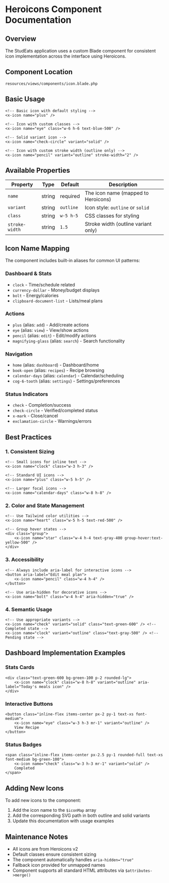 # Heroicons Component Documentation

## Overview
The StudEats application uses a custom Blade component for consistent icon implementation across the interface using Heroicons.

## Component Location
`resources/views/components/icon.blade.php`

## Basic Usage

```blade
<!-- Basic icon with default styling -->
<x-icon name="plus" />

<!-- Icon with custom classes -->
<x-icon name="eye" class="w-6 h-6 text-blue-500" />

<!-- Solid variant icon -->
<x-icon name="check-circle" variant="solid" />

<!-- Icon with custom stroke width (outline only) -->
<x-icon name="pencil" variant="outline" stroke-width="2" />
```

## Available Properties

| Property | Type | Default | Description |
|----------|------|---------|-------------|
| `name` | string | required | The icon name (mapped to Heroicons) |
| `variant` | string | `outline` | Icon style: `outline` or `solid` |
| `class` | string | `w-5 h-5` | CSS classes for styling |
| `stroke-width` | string | `1.5` | Stroke width (outline variant only) |

## Icon Name Mapping

The component includes built-in aliases for common UI patterns:

### Dashboard & Stats
- `clock` - Time/schedule related
- `currency-dollar` - Money/budget displays  
- `bolt` - Energy/calories
- `clipboard-document-list` - Lists/meal plans

### Actions
- `plus` (alias: `add`) - Add/create actions
- `eye` (alias: `view`) - View/show actions
- `pencil` (alias: `edit`) - Edit/modify actions
- `magnifying-glass` (alias: `search`) - Search functionality

### Navigation
- `home` (alias: `dashboard`) - Dashboard/home
- `book-open` (alias: `recipes`) - Recipe browsing
- `calendar-days` (alias: `calendar`) - Calendar/scheduling
- `cog-6-tooth` (alias: `settings`) - Settings/preferences

### Status Indicators
- `check` - Completion/success
- `check-circle` - Verified/completed status
- `x-mark` - Close/cancel
- `exclamation-circle` - Warnings/errors

## Best Practices

### 1. Consistent Sizing
```blade
<!-- Small icons for inline text -->
<x-icon name="clock" class="w-3 h-3" />

<!-- Standard UI icons -->
<x-icon name="plus" class="w-5 h-5" />

<!-- Larger focal icons -->
<x-icon name="calendar-days" class="w-8 h-8" />
```

### 2. Color and State Management
```blade
<!-- Use Tailwind color utilities -->
<x-icon name="heart" class="w-5 h-5 text-red-500" />

<!-- Group hover states -->
<div class="group">
    <x-icon name="star" class="w-4 h-4 text-gray-400 group-hover:text-yellow-500" />
</div>
```

### 3. Accessibility
```blade
<!-- Always include aria-label for interactive icons -->
<button aria-label="Edit meal plan">
    <x-icon name="pencil" class="w-4 h-4" />
</button>

<!-- Use aria-hidden for decorative icons -->
<x-icon name="bolt" class="w-4 h-4" aria-hidden="true" />
```

### 4. Semantic Usage
```blade
<!-- Use appropriate variants -->
<x-icon name="check" variant="solid" class="text-green-600" /> <!-- Completed state -->
<x-icon name="clock" variant="outline" class="text-gray-500" /> <!-- Pending state -->
```

## Dashboard Implementation Examples

### Stats Cards
```blade
<div class="text-green-600 bg-green-100 p-2 rounded-lg">
    <x-icon name="clock" class="w-8 h-8" variant="outline" aria-label="Today's meals icon" />
</div>
```

### Interactive Buttons
```blade
<button class="inline-flex items-center px-2 py-1 text-xs font-medium">
    <x-icon name="eye" class="w-3 h-3 mr-1" variant="outline" />
    View Recipe
</button>
```

### Status Badges
```blade
<span class="inline-flex items-center px-2.5 py-1 rounded-full text-xs font-medium bg-green-100">
    <x-icon name="check" class="w-3 h-3 mr-1" variant="solid" />
    Completed
</span>
```

## Adding New Icons

To add new icons to the component:

1. Add the icon name to the `$iconMap` array
2. Add the corresponding SVG path in both outline and solid variants
3. Update this documentation with usage examples

## Maintenance Notes

- All icons are from Heroicons v2
- Default classes ensure consistent sizing
- The component automatically handles `aria-hidden="true"` 
- Fallback icon provided for unmapped names
- Component supports all standard HTML attributes via `$attributes->merge()`